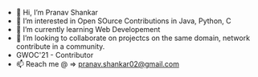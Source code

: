- 👋 Hi, I’m Pranav Shankar 
- 👀 I’m interested in Open SOurce Contributions in Java, Python, C 
- 🌱 I’m currently learning Web Developement 
- 💞️ I’m looking to collaborate on projectcs on the same domain, network contribute in a community. 
- GWOC'21 - Contributor 
- 📫 Reach me @ => pranav.shankar02@gmail.com 

<!---
Pranav120602/Pranav120602 is a ✨ special ✨ repository because its `README.md` (this file) appears on your GitHub profile.
You can click the Preview link to take a look at your changes.
--->
